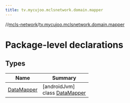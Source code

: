 ```yaml
---
title: tv.mycujoo.mclsnetwork.domain.mapper
---
```

//[mcls-network](../../index.html)/[tv.mycujoo.mclsnetwork.domain.mapper](index.html)



# Package-level declarations



## Types


| Name | Summary |
|---|---|
| [DataMapper](-data-mapper/index.html) | [androidJvm]<br>class [DataMapper](-data-mapper/index.html) |

